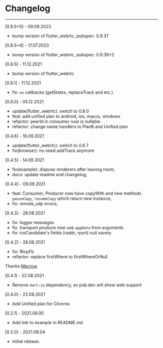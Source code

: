 # Changelog

--------------------------------------------
[0.8.5+5] - 09.08.2023

* bump version of flutter_webrtc, pubspec: 0.9.37

[0.8.5+4] - 17.07.2023

* bump version of flutter_webrtc, pubspec: 0.9.36+2

[0.8.5] - 11.12.2021

* bump version of flutter_webrtc

[0.8.1] - 11.12.2021

* fix: `on` callbacks (getStates, replaceTrack and etc.)

[0.8.0] - 05.12.2021

* update(flutter_webrtc): switch to 0.8.0
* feat: add unified plan to android, ios, macos, windows
* refactor: peerId in consumer now is nullable
* refactor: change name handlers to PlanB and Unified plan

[0.4.6] - 16.09.2021

* update(flutter_webrtc): switch to 0.6.7
* fix(browser): no need addTrack anymore

[0.4.5] - 14.09.2021

* fix(example): dispose renderers after leaving room;
* docs: update readme and changelog;

[0.4.4] - 09.09.2021

* feat: Consumer, Producer now have copyWith and new methods `pauseCopy`, `resumeCopy` which return new instance;
* fix: remote_sdp errors;

[0.4.3] - 28.08.2021

* fix: logger messages
* fix: transport.produce now use `appData` from arguments
* fix: iceCandidate's fields (raddr, rport) null savety 

[0.4.2] - 28.08.2021

* fix: RtcpFb
* refactor: replace firstWhere to firstWhereOrNull

Thanks [Macrow](https://github.com/Macrow)

[0.4.1] - 22.08.2021

* Remove `dart:io` dependency, so pub.dev will show web support

[0.4.0] - 22.08.2021

* Add Unified plan for Chrome.

[0.2.1] - 2021.08.05

* Add link to example in README.md

[0.2.0] - 2021.08.04

* Initial release.